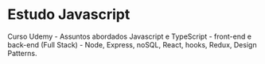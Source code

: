 # Estudo Javascript
Curso Udemy - Assuntos abordados Javascript e TypeScript - front-end e back-end (Full Stack) - Node, Express, noSQL, React, hooks, Redux, Design Patterns.
